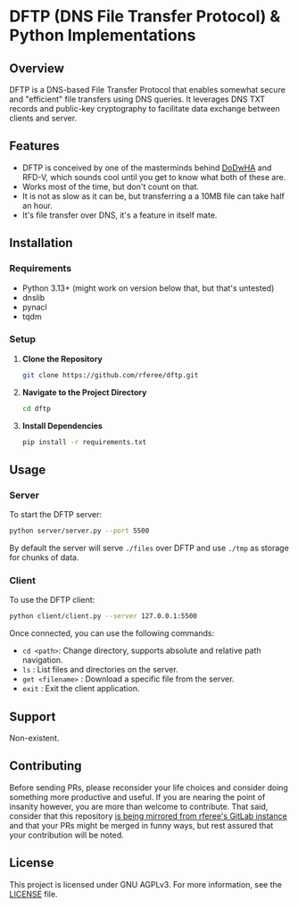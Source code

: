 # DFTP (DNS File Transfer Protocol) & Python Implementations

## Overview
DFTP is a DNS-based File Transfer Protocol that enables somewhat secure and "efficient" file transfers using DNS queries. It leverages DNS TXT records and public-key cryptography to facilitate data exchange between clients and server.

## Features

- DFTP is conceived by one of the masterminds behind [DoDwHA](https://gitlab.internal.rferee.dev/services/dns-over-dns-2.0) and RFD-V, which sounds cool until you get to know what both of these are.
- Works most of the time, but don't count on that.
- It is not as slow as it can be, but transferring a a 10MB file can take half an hour.
- It's file transfer over DNS, it's a feature in itself mate.

## Installation

### Requirements
- Python 3.13+ (might work on version below that, but that's untested)
- dnslib
- pynacl
- tqdm

### Setup
1. **Clone the Repository**
    ```bash
    git clone https://github.com/rferee/dftp.git
    ```
2. **Navigate to the Project Directory**
    ```bash
    cd dftp
    ```
3. **Install Dependencies**
    ```bash
    pip install -r requirements.txt
    ```

## Usage

### Server

To start the DFTP server:
```bash
python server/server.py --port 5500
```

By default the server will serve `./files` over DFTP and use `./tmp` as storage for chunks of data.

### Client

To use the DFTP client:
```bash
python client/client.py --server 127.0.0.1:5500
```
Once connected, you can use the following commands:
- `cd <path>`: Change directory, supports absolute and relative path navigation.
- `ls` : List files and directories on the server.
- `get <filename>` : Download a specific file from the server.
- `exit` : Exit the client application.

## Support

Non-existent.

## Contributing

Before sending PRs, please reconsider your life choices and consider doing something more productive and useful. If you are nearing the point of insanity however, you are more than welcome to contribute. That said, consider that this repository [is being mirrored from rferee's GitLab instance](https://gitlab.internal.rferee.dev/rferee/dftp) and that your PRs might be merged in funny ways, but rest assured that your contribution will be noted.

## License

This project is licensed under GNU AGPLv3. For more information, see the [LICENSE](./LICENSE) file.